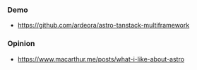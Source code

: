 ### Demo 

- https://github.com/ardeora/astro-tanstack-multiframework


### Opinion 

- https://www.macarthur.me/posts/what-i-like-about-astro